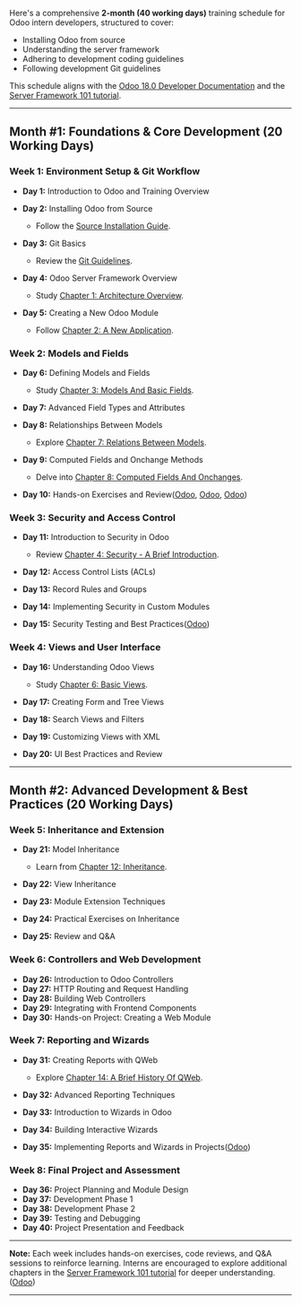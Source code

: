 Here's a comprehensive **2-month (40 working days)** training schedule for Odoo intern developers, structured to cover:

* Installing Odoo from source
* Understanding the server framework
* Adhering to development coding guidelines
* Following development Git guidelines

This schedule aligns with the [Odoo 18.0 Developer Documentation](https://www.odoo.com/documentation/18.0/developer/) and the [Server Framework 101 tutorial](https://www.odoo.com/documentation/18.0/developer/tutorials/server_framework_101.html).

---

## Month \#1: Foundations & Core Development (20 Working Days)

### Week 1: Environment Setup & Git Workflow

* **Day 1:** Introduction to Odoo and Training Overview
* **Day 2:** Installing Odoo from Source

    * Follow the [Source Installation Guide](https://www.odoo.com/documentation/18.0/administration/on_premise/source.html).
* **Day 3:** Git Basics

    * Review the [Git Guidelines](https://www.odoo.com/documentation/18.0/contributing/development/git_guidelines.html).
* **Day 4:** Odoo Server Framework Overview

    * Study [Chapter 1: Architecture Overview](https://www.odoo.com/documentation/18.0/developer/tutorials/server_framework_101/01_architecture.html).
* **Day 5:** Creating a New Odoo Module

    * Follow [Chapter 2: A New Application](https://www.odoo.com/documentation/18.0/developer/tutorials/server_framework_101/02_newapp.html).

### Week 2: Models and Fields

* **Day 6:** Defining Models and Fields

    * Study [Chapter 3: Models And Basic Fields](https://www.odoo.com/documentation/18.0/developer/tutorials/server_framework_101/03_basicmodel.html).
* **Day 7:** Advanced Field Types and Attributes
* **Day 8:** Relationships Between Models

    * Explore [Chapter 7: Relations Between Models](https://www.odoo.com/documentation/18.0/developer/tutorials/server_framework_101/07_relations.html).
* **Day 9:** Computed Fields and Onchange Methods

    * Delve into [Chapter 8: Computed Fields And Onchanges](https://www.odoo.com/documentation/18.0/developer/tutorials/server_framework_101/08_computedfields.html).
* **Day 10:** Hands-on Exercises and Review([Odoo][1], [Odoo][2], [Odoo][3])

### Week 3: Security and Access Control

* **Day 11:** Introduction to Security in Odoo

    * Review [Chapter 4: Security - A Brief Introduction](https://www.odoo.com/documentation/18.0/developer/tutorials/server_framework_101/04_securityintro.html).
* **Day 12:** Access Control Lists (ACLs)
* **Day 13:** Record Rules and Groups
* **Day 14:** Implementing Security in Custom Modules
* **Day 15:** Security Testing and Best Practices([Odoo][4])

### Week 4: Views and User Interface

* **Day 16:** Understanding Odoo Views

    * Study [Chapter 6: Basic Views](https://www.odoo.com/documentation/18.0/developer/tutorials/server_framework_101/06_basicviews.html).
* **Day 17:** Creating Form and Tree Views
* **Day 18:** Search Views and Filters
* **Day 19:** Customizing Views with XML
* **Day 20:** UI Best Practices and Review

---

## Month \#2: Advanced Development & Best Practices (20 Working Days)

### Week 5: Inheritance and Extension

* **Day 21:** Model Inheritance

    * Learn from [Chapter 12: Inheritance](https://www.odoo.com/documentation/18.0/developer/tutorials/server_framework_101/12_inheritance.html).
* **Day 22:** View Inheritance
* **Day 23:** Module Extension Techniques
* **Day 24:** Practical Exercises on Inheritance
* **Day 25:** Review and Q\&A

### Week 6: Controllers and Web Development

* **Day 26:** Introduction to Odoo Controllers
* **Day 27:** HTTP Routing and Request Handling
* **Day 28:** Building Web Controllers
* **Day 29:** Integrating with Frontend Components
* **Day 30:** Hands-on Project: Creating a Web Module

### Week 7: Reporting and Wizards

* **Day 31:** Creating Reports with QWeb

    * Explore [Chapter 14: A Brief History Of QWeb](https://www.odoo.com/documentation/18.0/developer/tutorials/server_framework_101/14_qweb.html).
* **Day 32:** Advanced Reporting Techniques
* **Day 33:** Introduction to Wizards in Odoo
* **Day 34:** Building Interactive Wizards
* **Day 35:** Implementing Reports and Wizards in Projects([Odoo][2])

### Week 8: Final Project and Assessment

* **Day 36:** Project Planning and Module Design
* **Day 37:** Development Phase 1
* **Day 38:** Development Phase 2
* **Day 39:** Testing and Debugging
* **Day 40:** Project Presentation and Feedback

---

**Note:** Each week includes hands-on exercises, code reviews, and Q\&A sessions to reinforce learning. Interns are encouraged to explore additional chapters in the [Server Framework 101 tutorial](https://www.odoo.com/documentation/18.0/developer/tutorials/server_framework_101.html) for deeper understanding.([Odoo][2])

---

[1]: https://www.odoo.com/documentation/18.0/developer/reference/backend.html?utm_source=chatgpt.com "Server framework — Odoo 18.0 documentation"
[2]: https://www.odoo.com/documentation/18.0/developer.html?utm_source=chatgpt.com "Developer — Odoo 18.0 documentation"
[3]: https://www.odoo.com/documentation/18.0/developer/howtos.html?utm_source=chatgpt.com "How-to guides — Odoo 18.0 documentation"
[4]: https://www.odoo.com/documentation/18.0/developer/tutorials/server_framework_101/04_securityintro.html?utm_source=chatgpt.com "Chapter 4: Security - A Brief Introduction — Odoo 18.0 documentation"
